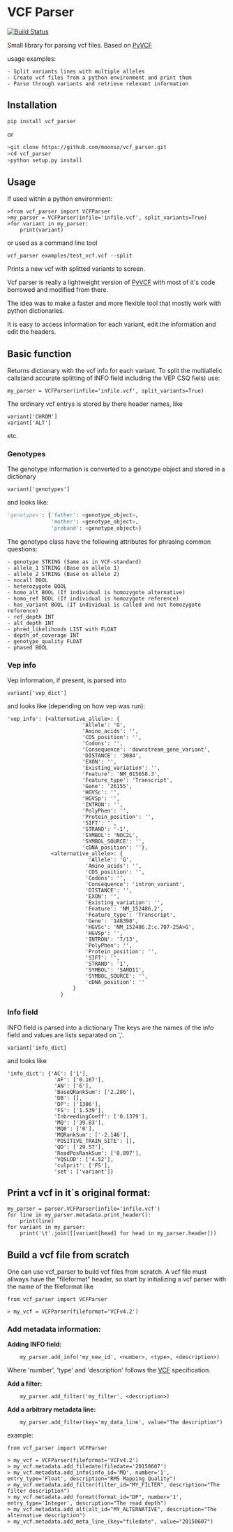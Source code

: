 # VCF Parser #

[![Build Status](https://travis-ci.org/moonso/vcf_parser.svg)](https://travis-ci.org/moonso/vcf_parser)

Small library for parsing vcf files. Based on [PyVCF](https://github.com/jamescasbon/PyVCF)

usage examples:
    
    - Split variants lines with multiple alleles
    - Create vcf files from a python environment and print them
    - Parse through variants and retrieve relevant information

## Installation ##


    pip install vcf_parser

or 

```bash
>git clone https://github.com/moonso/vcf_parser.git
>cd vcf_parser
>python setup.py install
```

## Usage ##


If used within a python environment:

```python3
>from vcf_parser import VCFParser
>my_parser = VCFParser(infile='infile.vcf', split_variants=True)
>for variant in my_parser:
    print(variant)
```

or used as a command line tool

    vcf_parser examples/test_vcf.vcf --split

Prints a new vcf with splitted variants to screen.

Vcf parser is really a lightweight version of [PyVCF](https://github.com/jamescasbon/PyVCF) with most of it's code borrowed and modified from there.

The idea was to make a faster and more flexible tool that mostly work with python dictionaries.

It is easy to access information for each variant, edit the information and edit the headers.

## Basic function ##


Returns dictionary with the vcf info for each variant.
To split the multiallelic calls(and accurate splitting of INFO field including the VEP CSQ fiels) use:
    
    my_parser = VCFParser(infile='infile.vcf', split_variants=True)

The ordinary vcf entrys is stored by there header names, like
    
    variant['CHROM']
    variant['ALT']

etc.

### Genotypes ###

The genotype information is converted to a genotype object and stored in a dictionary

    variant['genotypes']

and looks like:

```python
'genotypes': {'father': <genotype_object>,
              'mother': <genotype_object>,
              'proband': <genotype_object>}
```
The genotype class have the following attributes for phrasing common questions:

    - genotype STRING (Same as in VCF-standard)
    - allele_1 STRING (Base on allele 1)
    - allele_2 STRING (Base on allele 2)
    - nocall BOOL
    - heterozygote BOOL 
    - homo_alt BOOL (If individual is homozygote alternative)
    - homo_ref BOOL (If individual is homozygote reference)
    - has_variant BOOL (If individual is called and not homozygote reference)
    - ref_depth INT
    - alt_depth INT
    - phred_likelihoods LIST with FLOAT
    - depth_of_coverage INT
    - genotype_quality FLOAT
    - phased BOOL

### Vep info ###

Vep information, if present, is parsed into

    variant['vep_dict']

and looks like (depending on how vep was run):

    'vep_info': {<alternative_allele>: {
                            'Allele': 'G',
                            'Amino_acids': '',
                            'CDS_position': '',
                            'Codons': '',
                            'Consequence': 'downstream_gene_variant',
                            'DISTANCE': '3084',
                            'EXON': '',
                            'Existing_variation': '',
                            'Feature': 'NM_015658.3',
                            'Feature_type': 'Transcript',
                            'Gene': '26155',
                            'HGVSc': '',
                            'HGVSp': '',
                            'INTRON': '',
                            'PolyPhen': '',
                            'Protein_position': '',
                            'SIFT': '',
                            'STRAND': '-1',
                            'SYMBOL': 'NOC2L',
                            'SYMBOL_SOURCE': '',
                            'cDNA_position': ''},
                  <alternative_allele>: {
                              'Allele': 'G',
                             'Amino_acids': '',
                             'CDS_position': '',
                             'Codons': '',
                             'Consequence': 'intron_variant',
                             'DISTANCE': '',
                             'EXON': '',
                             'Existing_variation': '',
                             'Feature': 'NM_152486.2',
                             'Feature_type': 'Transcript',
                             'Gene': '148398',
                             'HGVSc': 'NM_152486.2:c.707-25A>G',
                             'HGVSp': '',
                             'INTRON': '7/13',
                             'PolyPhen': '',
                             'Protein_position': '',
                             'SIFT': '',
                             'STRAND': '1',
                             'SYMBOL': 'SAMD11',
                             'SYMBOL_SOURCE': '',
                             'cDNA_position': ''
                         }
                     }

### Info field ###

INFO field is parsed into a dictionary
The keys are the names of the info field and values are lists separated on ','.

    variant['info_dict]

and looks like

    'info_dict': {'AC': ['1'],
                   'AF': ['0.167'],
                   'AN': ['6'],
                   'BaseQRankSum': ['2.286'],
                   'DB': [],
                   'DP': ['1306'],
                   'FS': ['1.539'],
                   'InbreedingCoeff': ['0.1379'],
                   'MQ': ['39.83'],
                   'MQ0': ['0'],
                   'MQRankSum': ['-2.146'],
                   'POSITIVE_TRAIN_SITE': [],
                   'QD': ['29.57'],
                   'ReadPosRankSum': ['0.897'],
                   'VQSLOD': ['4.52'],
                   'culprit': ['FS'],
                   'set': ['variant']}


## Print a vcf in it´s original format: ##

    my_parser = parser.VCFParser(infile='infile.vcf')
    for line in my_parser.metadata.print_header():
        print(line)
    for variant in my_parser:
	    print('\t'.join([[variant[head] for head in my_parser.header]))

## Build a vcf file from scratch ##

One can use vcf_parser to build vcf files from scratch.
A vcf file must allways have the "fileformat" header, so start by initializing a vcf parser with the name of the fileformat like

```
from vcf_parser import VCFParser

> my_vcf = VCFParser(fileformat='VCFv4.2')

```

### Add metadata information: ###

**Adding INFO field:** 

        my_parser.add_info('my_new_id', <number>, <type>, <description>)

Where 'number', 'type' and 'description' follows the [VCF](http://www.1000genomes.org/wiki/Analysis/Variant%20Call%20Format/vcf-variant-call-format-version-41) specification.  

**Add a filter:**  

        my_parser.add_filter('my_filter', <description>)


**Add a arbitrary metadata line:**  

        my_parser.add_filter(key='my_data_line', value="The description")

example:

```
from vcf_parser import VCFParser

> my_vcf = VCFParser(fileformat='VCFv4.2')
> my_vcf.metadata.add_filedate(filedate='20150607')
> my_vcf.metadata.add_info(info_id='MQ', number='1', entry_type='Float', description="RMS Mapping Quality")
> my_vcf.metadata.add_filter(filter_id="MY_FILTER", description="The filter description")
> my_vcf.metadata.add_format(format_id="DP", number='1', entry_type='Integer', description="The read depth")
> my_vcf.metadata.add_alt(alt_id="MY_ALTERNATIVE", description="The alternative description")
> my_vcf.metadata.add_meta_line_(key="filedate", value="20150607")



```



